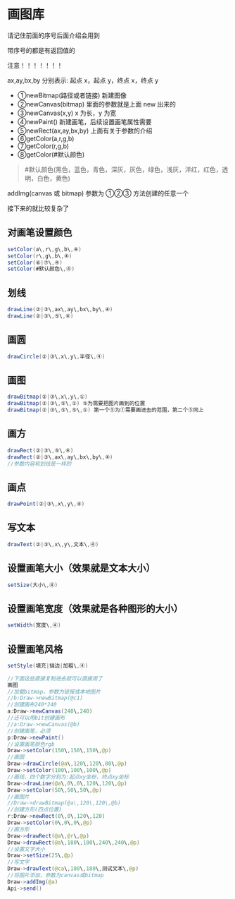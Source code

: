 # 画图库

请记住前面的序号后面介绍会用到

带序号的都是有返回值的

注意！！！！！！！

ax\,ay\,bx\,by 分别表示: 起点 x，起点 y，终点 x，终点 y

- ①newBitmap(路径或者链接) 新建图像
- ②newCanvas(bitmap) 里面的参数就是上面 new 出来的
- ③newCanvas(x,y) x 为长，y 为宽
- ④newPaint() 新建画笔，后续设置画笔属性需要
- ⑤newRect(ax\,ay\,bx\,by) 上面有关于参数的介绍
- ⑥getColor(a\,r\,g\,b)
- ⑦getColor(r\,g\,b)
- ⑧getColor(#默认颜色)

> \#默认颜色(黑色，蓝色，青色，深灰，灰色，绿色，浅灰，洋红，红色，透明，白色，黄色)

addImg(canvas 或 bitmap) 参数为 ①②③ 方法创建的任意一个

接下来的就比较复杂了

## 对画笔设置颜色

```java
setColor(a\,r\,g\,b\,④)
setColor(r\,g\,b\,④)
setColor(⑥|⑦\,④)
setColor(#默认颜色\,④)
```

## 划线

```java
drawLine(②|③\,ax\,ay\,bx\,by\,④)
drawLine(②|③\,⑤\,④)
```

## 画圆

```java
drawCircle(②|③\,x\,y\,半径\,④)
```

## 画图

```java
drawBitmap(②|③\,x\,y\,①)
drawBitmap(②|③\,⑤\,①) ⑤为需要把图片画到的位置
drawBitmap(②|③\,⑤\,⑤\,①) 第一个⑤为①需要画进去的范围，第二个⑤同上
```

## 画方

```java
drawRect(②|③\,⑤\,④)
drawRect(②|③\,ax\,ay\,bx\,by\,④)
//参数内容和划线是一样的
```

## 画点

```java
drawPoint(②|③\,x\,y\,④)
```

## 写文本

```java
drawText(②|③\,x\,y\,文本\,④)
```

## 设置画笔大小（效果就是文本大小）

```java
setSize(大小\,④)
```

## 设置画笔宽度（效果就是各种图形的大小）

```java
setWidth(宽度\,④)
```

## 设置画笔风格

```java
setStyle(填充|描边|加粗\,④)
```

```java title="画图示例"
//下面这些直接复制进去就可以直接用了
画图
//加载bitmap，参数为链接或本地图片
//b:Draw->newBitmap(@c1)
//创建画布240*240
a:Draw->newCanvas(240\,240)
//还可以用bit创建画布
//a:Draw->newCanvas(@b)
//创建画笔，必须
p:Draw->newPaint()
//设置画笔颜色rgb
Draw->setColor(150\,150\,150\,@p)
//画圆
Draw->drawCircle(@a\,120\,120\,80\,@p)
Draw->setColor(100\,100\,100\,@p)
//画线，四个数字分别为:起点xy坐标，终点xy坐标
Draw->drawLine(@a\,0\,0\,120\,120\,@p)
Draw->setColor(50\,50\,50\,@p)
//画图片
//Draw->drawBitmap(@a\,120\,120\,@b)
//创建方形(四点位置)
r:Draw->newRect(0\,0\,120\,120)
Draw->setColor(0\,0\,0\,@p)
//画方形
Draw->drawRect(@a\,@r\,@p)
Draw->drawRect(@a\,180\,180\,240\,240\,@p)
//设置文字大小
Draw->setSize(25\,@p)
//写文字
Draw->drawText(@ca\,180\,180\,测试文本\,@p)
//将图片添加，参数为canvas或bitmap
Draw->addImg(@a)
Api->send()
```
